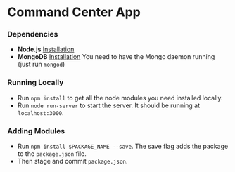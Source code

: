 # Command Center App

### Dependencies
- **Node.js** [Installation](https://nodejs.org/download/)
- **MongoDB** [Installation](http://docs.mongodb.org/manual/installation/) You need to have the Mongo daemon running (just run `mongod`)

### Running Locally
- Run `npm install` to get all the node modules you need installed locally.
- Run `node run-server` to start the server. It should be running at `localhost:3000`.

### Adding Modules
- Run `npm install $PACKAGE_NAME --save`. The save flag adds the package to the `package.json` file. 
- Then stage and commit `package.json`.


